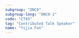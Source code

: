 ```yaml
---
subgroup: "ONCO"
subgroup-long: "ONCO-1"
code: "CT03"
tag: "Contributed Talk Speaker"
name: "Yijia Fan"
---
```


